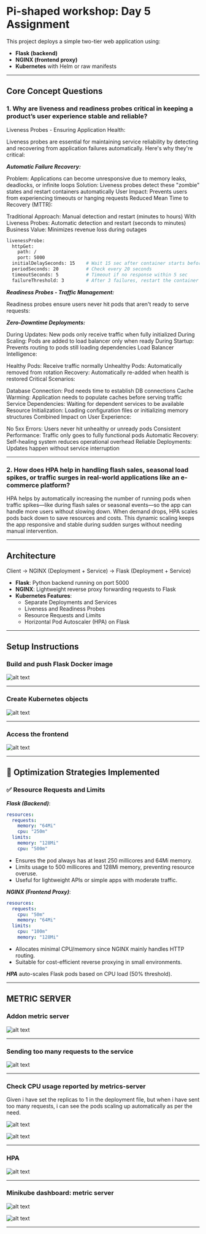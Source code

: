 # Pi-shaped workshop: Day 5 Assignment

This project deploys a simple two-tier web application using:
- **Flask (backend)**
- **NGINX (frontend proxy)**
- **Kubernetes** with Helm or raw manifests

---
## Core Concept Questions

### 1. Why are liveness and readiness probes critical in keeping a product’s user experience stable and reliable?

Liveness Probes - Ensuring Application Health:

Liveness probes are essential for maintaining service reliability by detecting and recovering from application failures automatically. Here's why they're critical:

***Automatic Failure Recovery:***

Problem: Applications can become unresponsive due to memory leaks, deadlocks, or infinite loops
Solution: Liveness probes detect these "zombie" states and restart containers automatically
User Impact: Prevents users from experiencing timeouts or hanging requests
Reduced Mean Time to Recovery (MTTR):

Traditional Approach: Manual detection and restart (minutes to hours)
With Liveness Probes: Automatic detection and restart (seconds to minutes)
Business Value: Minimizes revenue loss during outages

```bash
livenessProbe:
  httpGet:
    path: /
    port: 5000
  initialDelaySeconds: 15    # Wait 15 sec after container starts before first check
  periodSeconds: 20          # Check every 20 seconds
  timeoutSeconds: 5          # Timeout if no response within 5 sec
  failureThreshold: 3        # After 3 failures, restart the container
```

***Readiness Probes - Traffic Management:***

Readiness probes ensure users never hit pods that aren't ready to serve requests:

***Zero-Downtime Deployments:***

During Updates: New pods only receive traffic when fully initialized
During Scaling: Pods are added to load balancer only when ready
During Startup: Prevents routing to pods still loading dependencies
Load Balancer Intelligence:

Healthy Pods: Receive traffic normally
Unhealthy Pods: Automatically removed from rotation
Recovery: Automatically re-added when health is restored
Critical Scenarios:

Database Connection: Pod needs time to establish DB connections
Cache Warming: Application needs to populate caches before serving traffic
Service Dependencies: Waiting for dependent services to be available
Resource Initialization: Loading configuration files or initializing memory structures
Combined Impact on User Experience:

No 5xx Errors: Users never hit unhealthy or unready pods
Consistent Performance: Traffic only goes to fully functional pods
Automatic Recovery: Self-healing system reduces operational overhead
Reliable Deployments: Updates happen without service interruption

---

### 2. How does HPA help in handling flash sales, seasonal load spikes, or traffic surges in real-world applications like an e-commerce platform?

HPA helps by automatically increasing the number of running pods when traffic spikes—like during flash sales or seasonal events—so the app can handle more users without slowing down. When demand drops, HPA scales pods back down to save resources and costs. This dynamic scaling keeps the app responsive and stable during sudden surges without needing manual intervention.

---
## Architecture

Client → NGINX (Deployment + Service) → Flask (Deployment + Service)

- **Flask**: Python backend running on port 5000
- **NGINX**: Lightweight reverse proxy forwarding requests to Flask
- **Kubernetes Features**:
  - Separate Deployments and Services
  - Liveness and Readiness Probes
  - Resource Requests and Limits
  - Horizontal Pod Autoscaler (HPA) on Flask

---
## Setup Instructions

### Build and push Flask Docker image
![alt text](screenshots/image.png)

---
### Create Kubernetes objects
![alt text](screenshots/image-1.png)

---
### Access the frontend
![alt text](screenshots/image-2.png)

---

## 🚀 Optimization Strategies Implemented

### ✅ Resource Requests and Limits

***Flask (Backend)***:

```yaml
resources:
  requests:
    memory: "64Mi"
    cpu: "250m"
  limits:
    memory: "128Mi"
    cpu: "500m"
```

- Ensures the pod always has at least 250 millicores and 64Mi memory.
- Limits usage to 500 millicores and 128Mi memory, preventing resource overuse.
- Useful for lightweight APIs or simple apps with moderate traffic.

***NGINX (Frontend Proxy)***:

```yaml
resources:
  requests:
    cpu: "50m"
    memory: "64Mi"
  limits:
    cpu: "100m"
    memory: "128Mi"
```

- Allocates minimal CPU/memory since NGINX mainly handles HTTP routing.
- Suitable for cost-efficient reverse proxying in small environments.

***HPA*** auto-scales Flask pods based on CPU load (50% threshold).

---    
    
## METRIC SERVER

### Addon metric server
![alt text](screenshots/image-4.png)

---    
### Sending too many requests to the service 
![alt text](screenshots/image-6.png)

---    
### Check CPU usage reported by metrics-server
Given i have set the replicas to 1 in the deployment file, but when i have sent too many requests, i can see the pods scaling up automatically as per the need.

![alt text](screenshots/image-5.png)

![alt text](screenshots/image-7.png)

---    
### HPA
![alt text](screenshots/image-8.png)

---    
### Minikube dashboard: metric server
![alt text](screenshots/image-10.png)

![alt text](screenshots/image-9.png)

---    